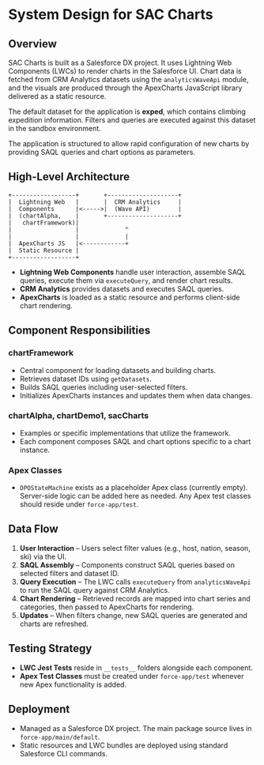 # System Design for SAC Charts

## Overview
SAC Charts is built as a Salesforce DX project. It uses Lightning Web Components (LWCs) to render charts in the Salesforce UI. Chart data is fetched from CRM Analytics datasets using the `analyticsWaveApi` module, and the visuals are produced through the ApexCharts JavaScript library delivered as a static resource.

The default dataset for the application is **exped**, which contains climbing expedition information. Filters and queries are executed against this dataset in the sandbox environment.

The application is structured to allow rapid configuration of new charts by providing SAQL queries and chart options as parameters.

## High-Level Architecture
```
+------------------+       +--------------------+
|  Lightning Web   |       |  CRM Analytics     |
|  Components      |<----->|  (Wave API)        |
|  (chartAlpha,    |       +--------------------+
|   chartFramework)|
|                  |             ^
|                  |             |
|  ApexCharts JS   |<------------+
|  Static Resource |
+------------------+
```

- **Lightning Web Components** handle user interaction, assemble SAQL queries, execute them via `executeQuery`, and render chart results.
- **CRM Analytics** provides datasets and executes SAQL queries.
- **ApexCharts** is loaded as a static resource and performs client-side chart rendering.

## Component Responsibilities
### chartFramework
- Central component for loading datasets and building charts.
- Retrieves dataset IDs using `getDatasets`.
- Builds SAQL queries including user-selected filters.
- Initializes ApexCharts instances and updates them when data changes.

### chartAlpha, chartDemo1, sacCharts
- Examples or specific implementations that utilize the framework.
- Each component composes SAQL and chart options specific to a chart instance.

### Apex Classes
- `DPOStateMachine` exists as a placeholder Apex class (currently empty). Server-side logic can be added here as needed. Any Apex test classes should reside under `force-app/test`.

## Data Flow
1. **User Interaction** – Users select filter values (e.g., host, nation, season, ski) via the UI.
2. **SAQL Assembly** – Components construct SAQL queries based on selected filters and dataset ID.
3. **Query Execution** – The LWC calls `executeQuery` from `analyticsWaveApi` to run the SAQL query against CRM Analytics.
4. **Chart Rendering** – Retrieved records are mapped into chart series and categories, then passed to ApexCharts for rendering.
5. **Updates** – When filters change, new SAQL queries are generated and charts are refreshed.

## Testing Strategy
- **LWC Jest Tests** reside in `__tests__` folders alongside each component.
- **Apex Test Classes** must be created under `force-app/test` whenever new Apex functionality is added.

## Deployment
- Managed as a Salesforce DX project. The main package source lives in `force-app/main/default`.
- Static resources and LWC bundles are deployed using standard Salesforce CLI commands.

